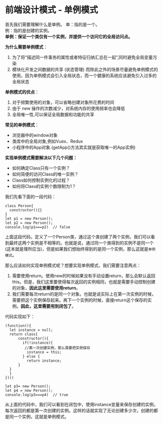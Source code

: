 # 前端设计模式 - 单例模式
首先我们需要理解什么是单例。 
单：指的是一个。  
例：指的是创建的实例。  
**单例：保证一个类仅有一个实例，并提供一个访问它的全局访问点。**  

**为什么需要单例模式**：  
1. 为了将“描述同一件事务的属性或者特征归纳汇总在一起”,同时避免全局变量污染
2. 模块化开发之间数据的共享 (状态管理)
而除此之外的场景尽量避免单例模式的使用，因为单例模式会引入全局状态，而一个健康的系统应该避免引入过多的全局状态

**单例模式的优点**：  
1. 对于频繁使用的对象，可以省略创建对象所花费的时间
2. 由于 new 操作的次数减少，对系统内存的使用频率也会降低
3. 全局唯一性,可以保证全局数据和功能的共享

**常见的单例模式**：  
- 浏览器中的window对象
- 类库中的全局对象,例如Vuex、Redux
- 小程序中的App对象.(getApp()方法其实就是获取唯一的App实例)

**实现单例模式需要解决以下几个问题：**
- 如何确定Class只有一个实例？
- 如何简便的访问Class的唯一实例？
- Class如何控制实例化的过程？
- 如何将Class的实例个数限制为1？


我们先看下面的一段代码：
```
class Person{
  constructor(){}
}
let p1 = new Person();
let p2 = new Person();
console.log(p1===p2)  // false
```
上面这段代码，定义了一个Person类，通过这个类创建了两个实例，我们可以看到最终这两个实例是不相等的。也就是说，通过同一个类得到的实例不是同一个(这本就是理所应当)，但是如果我们想始终得到的是同一个实例，那么这就是`单例模式`。

那么应该如何实现单例模式呢？想要实现单例模式，我们需要注意两点：
1. 需要使用return。使用new的时候如果没有手动设置return，那么会默认返回this。但是，我们这里要使得每次返回的实例相同，也就是需要手动控制创建的对象，**因此这里需要使用return**。
2. 我们需要每次return的是同一个对象。也就是说实际上在第一次实例的时候，需要把这个实例保存起来。再下一个实例的时候，直接return这个保存的实例。**因此，这里需要用到闭包了**。
 
代码实现如下：
```
(function(){
  let instance = null;
  return class{
      constructor(){
        if(!instance){
         //第一次创建实例，那么需要把实例保存
          instance = this;
        } else {
          return instance;
      }
  }
  }
})()

let p3= new Person();
let p4 = new Person();
console.log(p3===p4)  // true
```
从上面的代码中，我们可以看到在闭包中，使用instance变量来保存创建的实例，每次返回的都是第一次创建的实例。这样的话就实现了无论创建多少次，创建的都是同一个实例，这就是单例模式。
